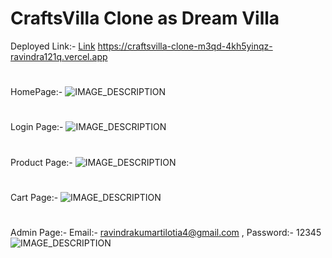 # CraftsVilla Clone as Dream Villa
Deployed Link:- 
<a href="http://example.com" target="_blank" rel="noopener">Link</a>
<a href="https://craftsvilla-clone-m3qd-4kh5yinqz-ravindra121q.vercel.app" target="_blank">https://craftsvilla-clone-m3qd-4kh5yinqz-ravindra121q.vercel.app</a>
  

#
HomePage:-
<img src="https://i.ibb.co/s5w5sfR/site.png" alt="IMAGE_DESCRIPTION">
#
#
Login Page:-
<img src="https://i.ibb.co/MRzh6Lw/1.png" alt="IMAGE_DESCRIPTION">
#
#
Product Page:-
<img src="https://i.ibb.co/LtC7NcL/2.png" alt="IMAGE_DESCRIPTION">
#
#
Cart Page:-
<img src="https://i.ibb.co/1L3ypC8/3.png" alt="IMAGE_DESCRIPTION">
#
#
Admin Page:- Email:- ravindrakumartilotia4@gmail.com , Password:- 12345
<img src="https://i.ibb.co/F0MjnHV/4.png" alt="IMAGE_DESCRIPTION">
